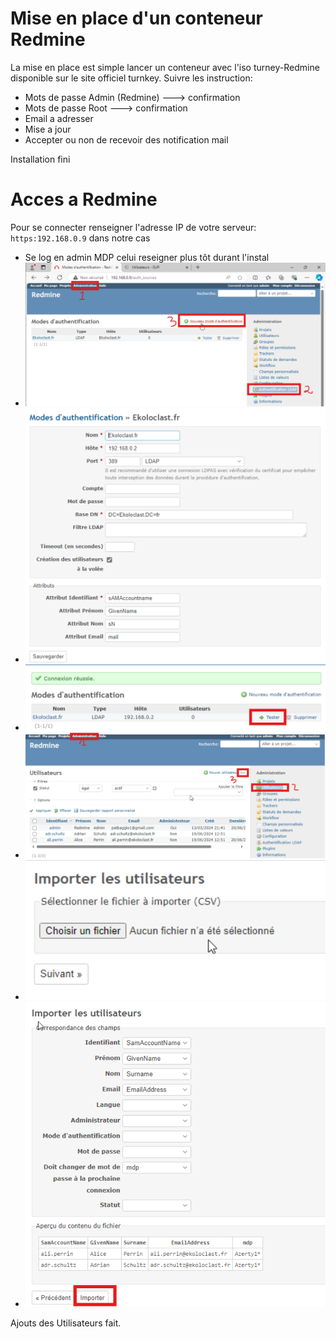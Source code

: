# Mise en place d'un conteneur Redmine
La mise en place est simple lancer un conteneur avec l'iso turney-Redmine disponible sur le site officiel turnkey.
Suivre les instruction:
- Mots de passe Admin (Redmine) ---> confirmation
- Mots de passe Root ---> confirmation
- Email a adresser
- Mise a jour
- Accepter ou non de recevoir des notification mail

 Installation fini 
 # Acces a Redmine

 Pour se connecter renseigner l'adresse IP de votre serveur: ```https:192.168.0.9``` dans notre cas 
 - Se log en admin MDP celui reseigner plus tôt durant l'instal
- ![](https://raw.githubusercontent.com/WildCodeSchool/TSSR-2402-P3-G3-BuildYourInfra-Ekoloclast/main/S15/Redmine/Redmine%201.png)
- ![](https://raw.githubusercontent.com/WildCodeSchool/TSSR-2402-P3-G3-BuildYourInfra-Ekoloclast/main/S15/Redmine/Redmine%202%20.png)
- ![](https://raw.githubusercontent.com/WildCodeSchool/TSSR-2402-P3-G3-BuildYourInfra-Ekoloclast/main/S15/Redmine/Redmine%203%20.png)
- ![](https://raw.githubusercontent.com/WildCodeSchool/TSSR-2402-P3-G3-BuildYourInfra-Ekoloclast/main/S15/Redmine/Redmine%204%20.png)
- ![](https://raw.githubusercontent.com/WildCodeSchool/TSSR-2402-P3-G3-BuildYourInfra-Ekoloclast/main/S15/Redmine/Redmine%205%20.png)
- ![](https://raw.githubusercontent.com/WildCodeSchool/TSSR-2402-P3-G3-BuildYourInfra-Ekoloclast/main/S15/Redmine/Redmine%206%20.png)


 Ajouts des Utilisateurs fait.
  
 
